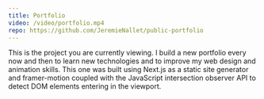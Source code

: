 ```yaml
---
title: Portfolio
video: /video/portfolio.mp4
repo: https://github.com/JeremieNallet/public-portfolio
---
```


This is the project you are currently viewing. I build a new portfolio every now and then to learn new technologies and to improve my web design and animation skills. This one was built using Next.js as a static site generator and framer-motion coupled with the JavaScript intersection observer API to detect DOM elements entering in the viewport.
